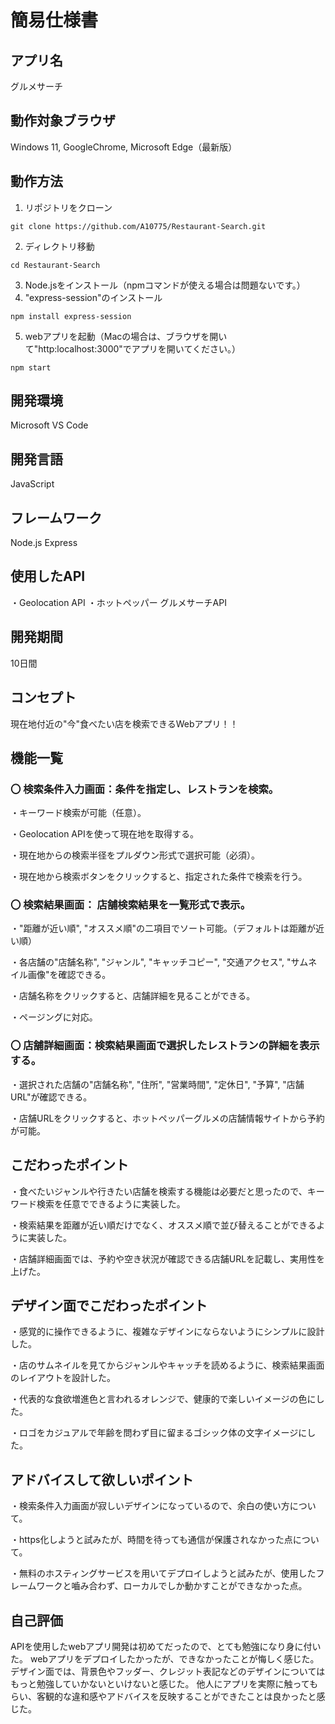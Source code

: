# 簡易仕様書
## アプリ名
グルメサーチ
## 動作対象ブラウザ
Windows 11, GoogleChrome, Microsoft Edge（最新版）
## 動作方法
1. リポジトリをクローン
```
git clone https://github.com/A10775/Restaurant-Search.git
```
2. ディレクトリ移動
```
cd Restaurant-Search
```
3. Node.jsをインストール（npmコマンドが使える場合は問題ないです。）
4. "express-session"のインストール
```
npm install express-session
```
5. webアプリを起動（Macの場合は、ブラウザを開いて"http:localhost:3000"でアプリを開いてください。）
```
npm start
```
## 開発環境
Microsoft VS Code
## 開発言語
JavaScript
## フレームワーク
Node.js Express
## 使用したAPI
・Geolocation API
・ホットペッパー グルメサーチAPI
## 開発期間
10日間
## コンセプト
現在地付近の"今"食べたい店を検索できるWebアプリ！！
## 機能一覧
### 〇 検索条件入力画面：条件を指定し、レストランを検索。
・キーワード検索が可能（任意）。

・Geolocation APIを使って現在地を取得する。

・現在地からの検索半径をプルダウン形式で選択可能（必須）。

・現在地から検索ボタンをクリックすると、指定された条件で検索を行う。
### 〇 検索結果画面： 店舗検索結果を一覧形式で表示。

・"距離が近い順", "オススメ順"の二項目でソート可能。（デフォルトは距離が近い順）

・各店舗の"店舗名称", "ジャンル", "キャッチコピー", "交通アクセス", "サムネイル画像"を確認できる。

・店舗名称をクリックすると、店舗詳細を見ることができる。

・ページングに対応。
### 〇 店舗詳細画面：検索結果画面で選択したレストランの詳細を表示する。
・選択された店舗の"店舗名称", "住所", "営業時間", "定休日", "予算", "店舗URL"が確認できる。

・店舗URLをクリックすると、ホットペッパーグルメの店舗情報サイトから予約が可能。
## こだわったポイント
・食べたいジャンルや行きたい店舗を検索する機能は必要だと思ったので、キーワード検索を任意でできるように実装した。

・検索結果を距離が近い順だけでなく、オススメ順で並び替えることができるように実装した。

・店舗詳細画面では、予約や空き状況が確認できる店舗URLを記載し、実用性を上げた。
## デザイン面でこだわったポイント
・感覚的に操作できるように、複雑なデザインにならないようにシンプルに設計した。

・店のサムネイルを見てからジャンルやキャッチを読めるように、検索結果画面のレイアウトを設計した。

・代表的な食欲増進色と言われるオレンジで、健康的で楽しいイメージの色にした。

・ロゴをカジュアルで年齢を問わず目に留まるゴシック体の文字イメージにした。
## アドバイスして欲しいポイント
・検索条件入力画面が寂しいデザインになっているので、余白の使い方について。

・https化しようと試みたが、時間を待っても通信が保護されなかった点について。

・無料のホスティングサービスを用いてデプロイしようと試みたが、使用したフレームワークと嚙み合わず、ローカルでしか動かすことができなかった点。
## 自己評価
APIを使用したwebアプリ開発は初めてだったので、とても勉強になり身に付いた。
webアプリをデプロイしたかったが、できなかったことが悔しく感じた。
デザイン面では、背景色やフッダー、クレジット表記などのデザインについてはもっと勉強していかないといけないと感じた。
他人にアプリを実際に触ってもらい、客観的な違和感やアドバイスを反映することができたことは良かったと感じた。

